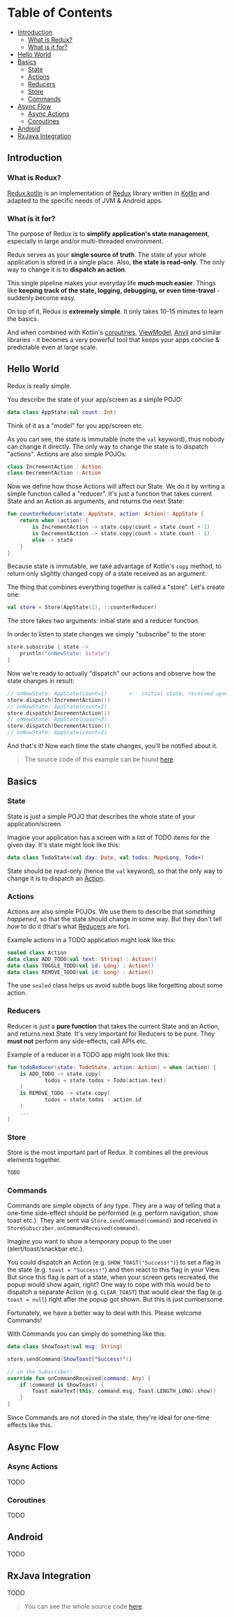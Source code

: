 # Table of Contents

* [Introduction](#introduction)
  * [What is Redux?](#what-is-redux)
  * [What is it for?](#what-is-it-for)
* [Hello World](#hello-world)
* [Basics](#basics)
  * [State](#state)
  * [Actions](#actions)
  * [Reducers](#reducers)
  * [Store](#store)
  * [Commands](#commands)
* [Async Flow](#async-flow)
  * [Async Actions](#async-actions)
  * [Coroutines](#coroutines)
* [Android](#android)
* [RxJava Integration](#rxjava-integration)

## Introduction

### What is Redux?

[Redux.kotlin](#) is an implementation of [Redux](https://redux.js.org/) library written in [Kotlin](https://kotlinlang.org/) and adapted to the specific needs of JVM & Android apps.

### What is it for?

The purpose of Redux is to **simplify application's state management**, especially in large and/or multi-threaded environment.

Redux serves as your **single source of truth**. The state of your whole application is stored in a single place.
Also, **the state is read-only**. The only way to change it is to **dispatch an action**.
 
<!--All state changes must go through a single pipeline.-->

This single pipeline makes your everyday life **much much easier**. Things like **keeping track of
the state, logging, debugging, or even time-travel** - suddenly become easy.

<!-- You can log/record each single state change to easily spot possible problems. -->

On top of it, Redux is **extremely simple**. It only takes 10-15 minutes to learn the basics.

And when combined with Kotlin's [coroutines](https://kotlinlang.org/docs/reference/coroutines.html),
[ViewModel](https://developer.android.com/topic/libraries/architecture/viewmodel.html),
[Anvil](https://github.com/zserge/anvil) and similar libraries - it becomes a very powerful tool
that keeps your apps concise & predictable even at large scale.

## Hello World

Redux is really simple.

You describe the state of your app/screen as a simple POJO:

```kotlin
data class AppState(val count: Int)
```

Think of it as a "model" for you app/screen etc.

As you can see, the state is immutable (note the `val` keyword), thus nobody can change it directly. The only way to change the state is to dispatch "actions". Actions are also simple POJOs:

```kotlin
class IncrementAction : Action
class DecrementAction : Action
```

Now we define how those Actions will affect our State. We do it by writing a simple function called a "reducer". It's just a function that takes current State and an Action as arguments, and returns the next State:

```kotlin
fun counterReducer(state: AppState, action: Action): AppState {
    return when (action) {
        is IncrementAction -> state.copy(count = state.count + 1)
        is DecrementAction -> state.copy(count = state.count - 1)
        else -> state
    }
}
```

Because state is immutable, we take advantage of Kotlin's `copy` method, to return only slightly changed copy of a state received as an argument.

The thing that combines everything together is called a "store". Let's create one:

```kotlin
val store = Store(AppState(1), ::counterReducer)
```

The store takes two arguments: initial state and a reducer function.

In order to listen to state changes we simply "subscribe" to the store:

```kotlin
store.subscribe { state ->
    println("onNewState: $state")
}
```

Now we're ready to actually "dispatch" our actions and observe how the state changes in result:

```kotlin
// onNewState: AppState(count=1)       <-- initial state, received upon subscription
store.dispatch(IncrementAction())
// onNewState: AppState(count=2)
store.dispatch(IncrementAction())
// onNewState: AppState(count=3)
store.dispatch(DecrementAction())
// onNewState: AppState(count=2)
```

And that's it! Now each time the state changes, you'll be notified about it.

> The source code of this example can be found [here](../examples/src/main/kotlin/com/example/redux/basic/Basic.kt).


## Basics

### State

State is just a simple POJO that describes the whole state of your application/screen.

Imagine your application has a screen with a list of TODO items for the given day. It's state might look like this:

```kotlin
data class TodoState(val day: Date, val todos: Map<Long, Todo>)
```

State should be read-only (hence the `val` keyword), so that the only way to change it is to dispatch an [Action](#actions).

### Actions

Actions are also simple POJOs. We use them to describe that *something happened*, so that the state should change in some way. But they don't tell *how* to do it (that's what [Reducers](#reducers) are for).

Example actions in a TODO application might look like this:

```kotlin
sealed class Action
data class ADD_TODO(val text: String) : Action()
data class TOGGLE_TODO(val id: Long) : Action()
data class REMOVE_TODO(val id: Long) : Action()
```

The use `sealed` class helps us avoid subtle bugs like forgetting about some action.

### Reducers

Reducer is just a **pure function** that takes the current State and an Action, and returns next State. It's very important for Reducers to be pure. They **must not** perform any side-effects, call APIs etc.

Example of a reducer in a TODO app might look like this:

```kotlin
fun todoReducer(state: TodoState, action: Action) = when (action) {
    is ADD_TODO -> state.copy(
            todos = state.todos + Todo(action.text)
    )
    is REMOVE_TODO -> state.copy(
            todos = state.todos - action.id
    )
    ...
}
```

### Store

Store is the most important part of Redux. It combines all the previous elements together.

```kotlin
TODO
```

### Commands

Commands are simple objects of any type. They are a way of telling that a one-time side-effect should be performed (e.g. perform navigation, show toast etc.).
They are sent via `Store.sendCommand(command)` and received in `StoreSubscriber.onCommandReceived(command)`.

Imagine you want to show a temporary popup to the user (alert/toast/snackbar etc.).

You could dispatch an Action (e.g. `SHOW_TOAST("Success!")`) to set a flag in the state
(e.g. `toast = "Success!"`) and then react to this flag in your View.
But since this flag is part of a state, when your screen gets recreated, the popup would show again, right?
One way to cope with this would be to dispatch a separate Action (e.g. `CLEAR_TOAST`) that would clear
the flag (e.g. `toast = null`) right after the popup got shown. But this is just cumbersome.

Fortunately, we have a better way to deal with this. Please welcome Commands!

With Commands you can simply do something like this:

```kotlin
data class ShowToast(val msg: String)

store.sendCommand(ShowToast("Success!"))

// in the Subscriber:
override fun onCommandReceived(command: Any) {
    if (command is ShowToast) {
        Toast.makeText(this, command.msg, Toast.LENGTH_LONG).show()
    }
}
```

Since Commands are not stored in the state, they're ideal for one-time effects like this.

## Async Flow

### Async Actions

TODO

### Coroutines

TODO

## Android

TODO

## RxJava Integration

TODO

> You can see the whole source code [here](../examples/src/main/kotlin/com/example/redux/observable/Observable.kt).
